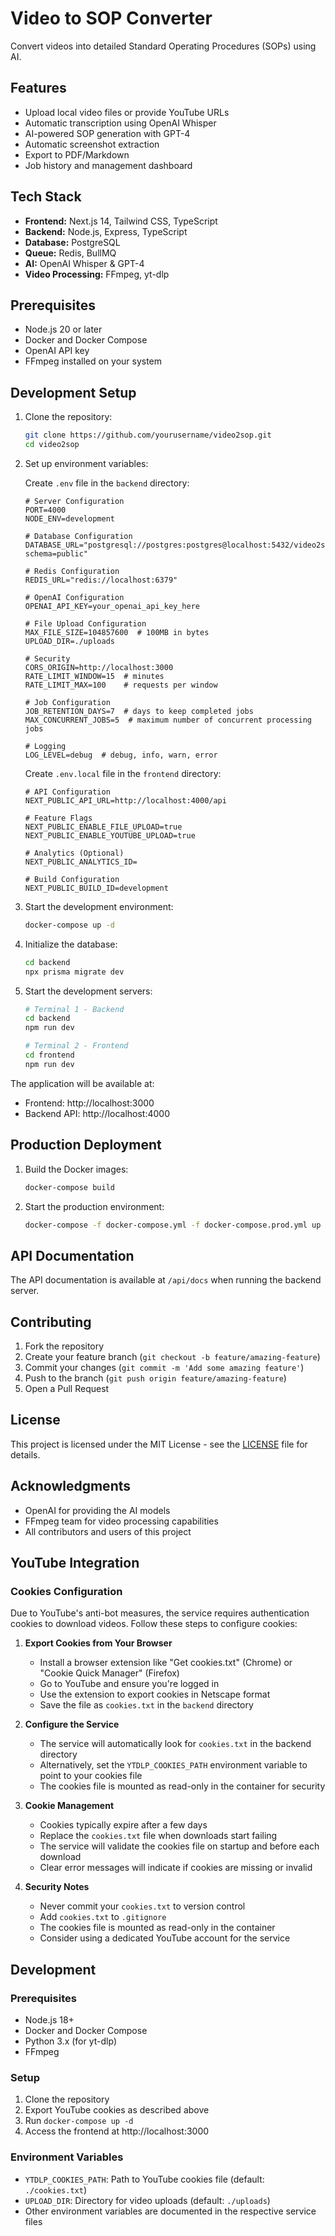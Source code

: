 # Video to SOP Converter

Convert videos into detailed Standard Operating Procedures (SOPs) using AI.

## Features

- Upload local video files or provide YouTube URLs
- Automatic transcription using OpenAI Whisper
- AI-powered SOP generation with GPT-4
- Automatic screenshot extraction
- Export to PDF/Markdown
- Job history and management dashboard

## Tech Stack

- **Frontend:** Next.js 14, Tailwind CSS, TypeScript
- **Backend:** Node.js, Express, TypeScript
- **Database:** PostgreSQL
- **Queue:** Redis, BullMQ
- **AI:** OpenAI Whisper & GPT-4
- **Video Processing:** FFmpeg, yt-dlp

## Prerequisites

- Node.js 20 or later
- Docker and Docker Compose
- OpenAI API key
- FFmpeg installed on your system

## Development Setup

1. Clone the repository:
   ```bash
   git clone https://github.com/yourusername/video2sop.git
   cd video2sop
   ```

2. Set up environment variables:

   Create `.env` file in the `backend` directory:
   ```env
   # Server Configuration
   PORT=4000
   NODE_ENV=development

   # Database Configuration
   DATABASE_URL="postgresql://postgres:postgres@localhost:5432/video2sop?schema=public"

   # Redis Configuration
   REDIS_URL="redis://localhost:6379"

   # OpenAI Configuration
   OPENAI_API_KEY=your_openai_api_key_here

   # File Upload Configuration
   MAX_FILE_SIZE=104857600  # 100MB in bytes
   UPLOAD_DIR=./uploads

   # Security
   CORS_ORIGIN=http://localhost:3000
   RATE_LIMIT_WINDOW=15  # minutes
   RATE_LIMIT_MAX=100    # requests per window

   # Job Configuration
   JOB_RETENTION_DAYS=7  # days to keep completed jobs
   MAX_CONCURRENT_JOBS=5  # maximum number of concurrent processing jobs

   # Logging
   LOG_LEVEL=debug  # debug, info, warn, error
   ```

   Create `.env.local` file in the `frontend` directory:
   ```env
   # API Configuration
   NEXT_PUBLIC_API_URL=http://localhost:4000/api

   # Feature Flags
   NEXT_PUBLIC_ENABLE_FILE_UPLOAD=true
   NEXT_PUBLIC_ENABLE_YOUTUBE_UPLOAD=true

   # Analytics (Optional)
   NEXT_PUBLIC_ANALYTICS_ID=

   # Build Configuration
   NEXT_PUBLIC_BUILD_ID=development
   ```

3. Start the development environment:
   ```bash
   docker-compose up -d
   ```

4. Initialize the database:
   ```bash
   cd backend
   npx prisma migrate dev
   ```

5. Start the development servers:
   ```bash
   # Terminal 1 - Backend
   cd backend
   npm run dev

   # Terminal 2 - Frontend
   cd frontend
   npm run dev
   ```

The application will be available at:
- Frontend: http://localhost:3000
- Backend API: http://localhost:4000

## Production Deployment

1. Build the Docker images:
   ```bash
   docker-compose build
   ```

2. Start the production environment:
   ```bash
   docker-compose -f docker-compose.yml -f docker-compose.prod.yml up -d
   ```

## API Documentation

The API documentation is available at `/api/docs` when running the backend server.

## Contributing

1. Fork the repository
2. Create your feature branch (`git checkout -b feature/amazing-feature`)
3. Commit your changes (`git commit -m 'Add some amazing feature'`)
4. Push to the branch (`git push origin feature/amazing-feature`)
5. Open a Pull Request

## License

This project is licensed under the MIT License - see the [LICENSE](LICENSE) file for details.

## Acknowledgments

- OpenAI for providing the AI models
- FFmpeg team for video processing capabilities
- All contributors and users of this project

## YouTube Integration

### Cookies Configuration

Due to YouTube's anti-bot measures, the service requires authentication cookies to download videos. Follow these steps to configure cookies:

1. **Export Cookies from Your Browser**
   - Install a browser extension like "Get cookies.txt" (Chrome) or "Cookie Quick Manager" (Firefox)
   - Go to YouTube and ensure you're logged in
   - Use the extension to export cookies in Netscape format
   - Save the file as `cookies.txt` in the `backend` directory

2. **Configure the Service**
   - The service will automatically look for `cookies.txt` in the backend directory
   - Alternatively, set the `YTDLP_COOKIES_PATH` environment variable to point to your cookies file
   - The cookies file is mounted as read-only in the container for security

3. **Cookie Management**
   - Cookies typically expire after a few days
   - Replace the `cookies.txt` file when downloads start failing
   - The service will validate the cookies file on startup and before each download
   - Clear error messages will indicate if cookies are missing or invalid

4. **Security Notes**
   - Never commit your `cookies.txt` to version control
   - Add `cookies.txt` to `.gitignore`
   - The cookies file is mounted as read-only in the container
   - Consider using a dedicated YouTube account for the service

## Development

### Prerequisites
- Node.js 18+
- Docker and Docker Compose
- Python 3.x (for yt-dlp)
- FFmpeg

### Setup
1. Clone the repository
2. Export YouTube cookies as described above
3. Run `docker-compose up -d`
4. Access the frontend at http://localhost:3000

### Environment Variables
- `YTDLP_COOKIES_PATH`: Path to YouTube cookies file (default: `./cookies.txt`)
- `UPLOAD_DIR`: Directory for video uploads (default: `./uploads`)
- Other environment variables are documented in the respective service files